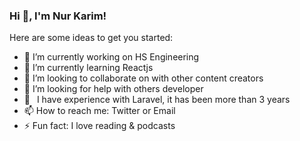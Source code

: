 ### Hi 👋, I'm Nur Karim!


Here are some ideas to get you started:

- 🔭 I’m currently working on HS Engineering
- 🌱 I’m currently learning Reactjs
- 👯 I’m looking to collaborate on with other content creators
- 🤔 I’m looking for help with others developer
- 🗿  I have experience with Laravel, it has been more than 3 years
- 📫 How to reach me: Twitter or Email
- ⚡ Fun fact: I love reading & podcasts

